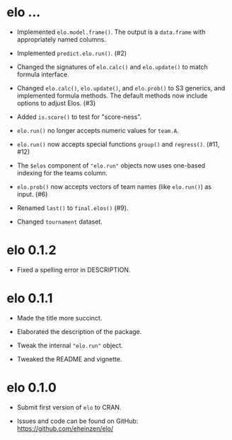 # elo ...

* Implemented `elo.model.frame()`. The output is a `data.frame` with appropriately named columns.

* Implemented `predict.elo.run()`. (#2)

* Changed the signatures of `elo.calc()` and `elo.update()` to match formula interface.

* Changed `elo.calc()`, `elo.update()`, and `elo.prob()` to S3 generics, and implemented
  formula methods. The default methods now include options to adjust Elos. (#3)
  
* Added `is.score()` to test for "score-ness".

* `elo.run()` no longer accepts numeric values for `team.A`.

* `elo.run()` now accepts special functions `group()` and `regress()`. (#11, #12)

* The `$elos` component of `"elo.run"` objects now uses one-based indexing for the teams column. 

* `elo.prob()` now accepts vectors of team names (like `elo.run()`) as input. (#6)

* Renamed `last()` to `final.elos()` (#9).

* Changed `tournament` dataset.

# elo 0.1.2

* Fixed a spelling error in DESCRIPTION.

# elo 0.1.1

* Made the title more succinct.

* Elaborated the description of the package.

* Tweak the internal `"elo.run"` object.

* Tweaked the README and vignette.

# elo 0.1.0

* Submit first version of `elo` to CRAN.

* Issues and code can be found on GitHub: https://github.com/eheinzen/elo/


